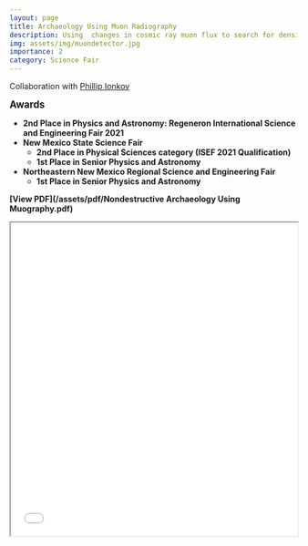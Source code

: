 ```yaml
---
layout: page
title: Archaeology Using Muon Radiography
description: Using  changes in cosmic ray muon flux to search for density irregularities in geographical structures
img: assets/img/muondetector.jpg
importance: 2
category: Science Fair
---
```


Collaboration with [Phillip Ionkov](http://phion.org/)

<b><big>Awards</big><b>
- **2nd Place in Physics and Astronomy:** Regeneron International Science and Engineering Fair 2021
- New Mexico State Science Fair
    - 2nd Place in Physical Sciences category (ISEF 2021 Qualification)
    - 1st Place in Senior Physics and Astronomy
- Northeastern New Mexico Regional Science and Engineering Fair
    - 1st Place in Senior Physics and Astronomy

[View PDF](/assets/pdf/Nondestructive Archaeology Using Muography.pdf)
<iframe src="/assets/pdf/Nondestructive Archaeology Using Muography.pdf" width="100%" height="550px">
</iframe>
